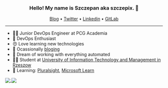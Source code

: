 <h3 align="center">Hello! My name is Szczepan aka szczepix. 👋 </h3>

<p align="center">
  <a href="https://szczepix.dev/">Blog</a> •
  <a href="https://twitter.com/szczepixdev">Twitter</a> •
  <a href="https://www.linkedin.com/in/bartoszpelikan/">Linkedin</a> •
  <a href="https://gitlab.com/szczepix">GitLab</a>
</p>

---

- 👨‍💻 Junior DevOps Engineer at PCG Academia
- 💫 DevOps Enthusiast
- 😍 Love learning new technologies
- 📰 Ocassionally [bloging](https://szczepix.dev/)
- 🤗 Dream of working with everything automated
- 👨‍🎓 Student at [University of Information Technology and Management in Rzeszow](https://en.uitm.edu.eu)
- 🤯 Learning: [Pluralsight](https://app.pluralsight.com/profile/szczepix), [Microsoft Learn](https://docs.microsoft.com/en-us/users/szczepix/)

<a href="https://github.com/szczepix">
  <img align="center" src="https://github-readme-stats.vercel.app/api?username=szczepix&count_private=true&show_icons=true&theme=prussian " />
</a>
<a href="https://github.com/szczepix">
  <img align="center" src="https://github-readme-stats.vercel.app/api/top-langs/?username=szczepix&layout=compact&theme=prussian " />
</a>

<!--
**szczepix/szczepix** is a ✨ _special_ ✨ repository because its `README.md` (this file) appears on your GitHub profile.

Here are some ideas to get you started:

- 🔭 I’m currently working on ...
- 🌱 I’m currently learning ...
- 👯 I’m looking to collaborate on ...
- 🤔 I’m looking for help with ...
- 💬 Ask me about ...
- 📫 How to reach me: ...
- 😄 Pronouns: ...
- ⚡ Fun fact: ...
-->
